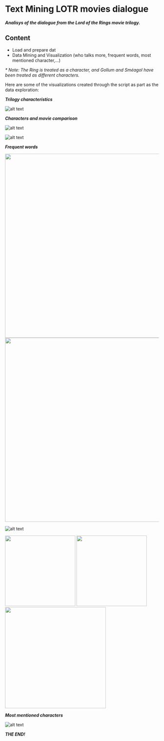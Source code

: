 # Text Mining LOTR movies dialogue
**_Analisys of the dialogue from the Lord of the Rings movie trilogy._**

## Content
- Load and prepare dat
- Data Mining and Visualization (who talks more, frequent words, most mentioned character,...)

_* Note: The Ring is treated as a character, and Gollum and Sméagol have been treated as different characters._

Here are some of the visualizations created through the script as part as the data exploration:

**_Trilogy characteristics_**

![alt text](https://github.com/odeibarredo/Text-Mining-LOTR-movies-dialogue-/blob/master/img/01%20movie_characteristics.jpg)

**_Characters and movie comparison_**

![alt text](https://github.com/odeibarredo/Text-Mining-LOTR-movies-dialogue-/blob/master/img/02%20character_comp_movies.png)

![alt text](https://github.com/odeibarredo/Text-Mining-LOTR-movies-dialogue-/blob/master/img/03%20Top_characters.png)

**_Frequent words_**

<img src="https://github.com/odeibarredo/Text-Mining-LOTR-movies-dialogue-/blob/master/img/trilogy_poster.jpg" width="600">
<img src="https://github.com/odeibarredo/Text-Mining-LOTR-movies-dialogue-/blob/master/img/04%20movies_wordcloud.png" width="600">

![alt text](https://github.com/odeibarredo/Text-Mining-LOTR-movies-dialogue-/blob/master/img/05%20trilogy_wordcloud.png)

<img src="https://github.com/odeibarredo/Text-Mining-LOTR-movies-dialogue-/blob/master/img/06%20gollum_wordcloud.png" width="230"> <img src="https://github.com/odeibarredo/Text-Mining-LOTR-movies-dialogue-/blob/master/img/08%20smeagol_wordcloud.png" width="230"> <img src="https://github.com/odeibarredo/Text-Mining-LOTR-movies-dialogue-/blob/master/img/gollum_gif.gif" width="330">

**_Most mentioned characters_**

![alt text](https://github.com/odeibarredo/Text-Mining-LOTR-movies-dialogue-/blob/master/img/11%20%20Top_10_mentioned.png)

**_THE END!_**

